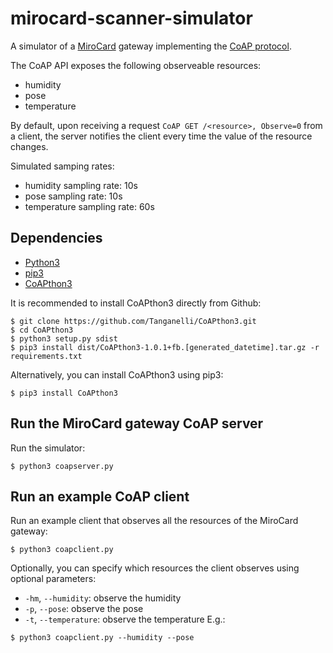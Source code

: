 # mirocard-scanner-simulator
A simulator of a [MiroCard](https://mirocard.swiss/) gateway implementing the [CoAP protocol](https://datatracker.ietf.org/doc/html/rfc7252). 

The CoAP API exposes the following observeable resources:
- humidity
- pose
- temperature

By default, upon receiving a request `CoAP GET /<resource>, Observe=0` from a client, the server notifies the client every time the value of the resource changes. 

Simulated samping rates:
- humidity sampling rate: 10s
- pose sampling rate: 10s
- temperature sampling rate: 60s

## Dependencies
- [Python3](https://www.python.org/downloads/)
- [pip3](https://pypi.org/project/pip/)
- [CoAPthon3](https://github.com/Tanganelli/CoAPthon3)

It is recommended to install CoAPthon3 directly from Github:
```
$ git clone https://github.com/Tanganelli/CoAPthon3.git
$ cd CoAPthon3
$ python3 setup.py sdist
$ pip3 install dist/CoAPthon3-1.0.1+fb.[generated_datetime].tar.gz -r requirements.txt
```

Alternatively, you can install CoAPthon3 using pip3:
```
$ pip3 install CoAPthon3
```

## Run the MiroCard gateway CoAP server
Run the simulator:
```
$ python3 coapserver.py
```

## Run an example CoAP client
Run an example client that observes all the resources of the MiroCard gateway:
```
$ python3 coapclient.py
```
Optionally, you can specify which resources the client observes using optional parameters:
- `-hm`, `--humidity`: observe the humidity
- `-p`, `--pose`: observe the pose
- `-t`, `--temperature`: observe the temperature
E.g.:
```
$ python3 coapclient.py --humidity --pose
```
